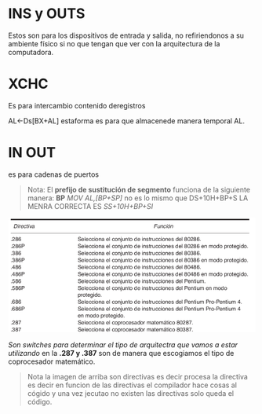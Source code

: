 # INS y OUTS
Estos son para los dispositivos de entrada y salida, no refiriendonos a su ambiente físico si no que tengan que ver con la arquitectura de la computadora.

# XCHC
Es para intercambio contenido deregistros 


AL<-Ds[BX+AL] estaforma es para que almacenede manera temporal AL.

# IN OUT
es para cadenas de puertos 

> Nota: 
> El **prefijo de sustitución de segmento** funciona de la siguiente manera:
> **BP**
> *MOV AL,[BP+SP]* no es lo mismo que DS+10H+BP+S
> LA MENRA CORRECTA ES 
> *SS+10H+BP+SI*

![alt](Pasted%20image%2020220927080044.png)

*Son switches para determinar el tipo de arquitectra que vamos a estar utilizando* en la **.287 y .387** son de manera que escogiamos el tipo de coprocesador matemático. 

>Nota 
>la imagen de arriba son directivas es decir procesa la directiva es decir en funcion de las directivas el compilador hace cosas al cógido y una vez jecutao no existen las directivas solo queda el código. 


